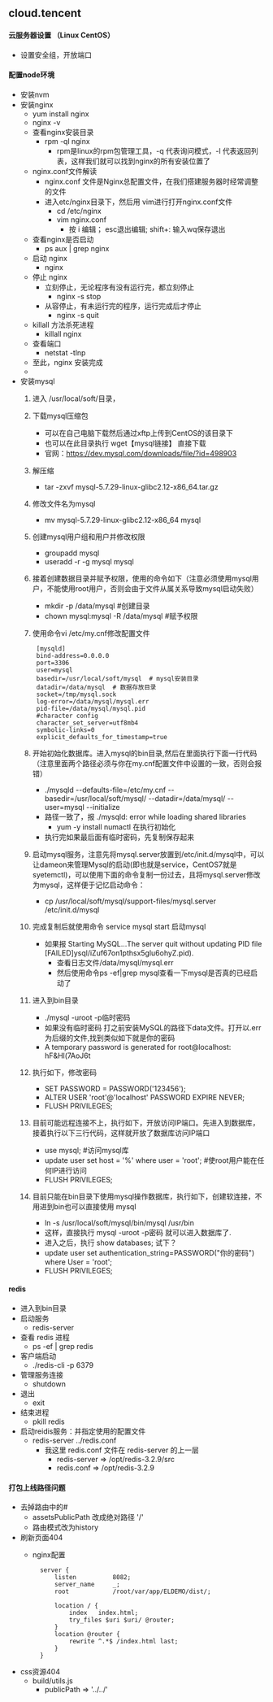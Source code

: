 ## cloud.tencent ##
#### 云服务器设置 （Linux CentOS） ####
- 设置安全组，开放端口
#### 配置node环境 ####
- 安装nvm
- 安装nginx
	- yum install nginx
	- nginx -v
	- 查看nginx安装目录
		- rpm -ql nginx
			- rpm是linux的rpm包管理工具，-q 代表询问模式，-l 代表返回列表，这样我们就可以找到nginx的所有安装位置了
	- nginx.conf文件解读
		- nginx.conf 文件是Nginx总配置文件，在我们搭建服务器时经常调整的文件
		- 进入etc/nginx目录下，然后用 vim进行打开nginx.conf文件
			- cd /etc/nginx
			- vim nginx.conf
				- 按 i 编辑； esc退出编辑; shift+: 输入wq保存退出
	- 查看nginx是否启动
		- ps aux | grep nginx
	- 启动 nginx
		- nginx
	- 停止 nginx
		- 立刻停止，无论程序有没有运行完，都立刻停止
			- nginx -s stop
		- 从容停止，有未运行完的程序，运行完成后才停止
			- nginx -s quit
	- killall 方法杀死进程
		- killall nginx
	- 查看端口
		- netstat -tlnp
	- 至此，nginx 安装完成
	- 
- 安装mysql
	1. 进入 /usr/local/soft/目录，
	2. 下载mysql压缩包
		- 可以在自己电脑下载然后通过xftp上传到CentOS的该目录下
		- 也可以在此目录执行 wget【mysql链接】 直接下载
		- 官网：https://dev.mysql.com/downloads/file/?id=498903
	3. 解压缩
		- tar -zxvf mysql-5.7.29-linux-glibc2.12-x86_64.tar.gz
	4. 修改文件名为mysql
		- mv mysql-5.7.29-linux-glibc2.12-x86_64 mysql
	5. 创建mysql用户组和用户并修改权限
		- groupadd mysql
		- useradd -r -g mysql mysql
	6. 接着创建数据目录并赋予权限，使用的命令如下（注意必须使用mysql用户，不能使用root用户，否则会由于文件从属关系导致mysql启动失败）
		- mkdir -p  /data/mysql              #创建目录
		- chown mysql:mysql -R /data/mysql   #赋予权限
	7. 使用命令vi /etc/my.cnf修改配置文件

		    [mysqld]
    		bind-address=0.0.0.0
    		port=3306
    		user=mysql
    		basedir=/usr/local/soft/mysql  # mysql安装目录
    		datadir=/data/mysql  # 数据存放目录
    		socket=/tmp/mysql.sock
    		log-error=/data/mysql/mysql.err
    		pid-file=/data/mysql/mysql.pid
    		#character config
    		character_set_server=utf8mb4
    		symbolic-links=0
    		explicit_defaults_for_timestamp=true

	8. 开始初始化数据库。进入mysql的bin目录,然后在里面执行下面一行代码（注意里面两个路径必须与你在my.cnf配置文件中设置的一致，否则会报错）
		- ./mysqld --defaults-file=/etc/my.cnf --basedir=/usr/local/soft/mysql/ --datadir=/data/mysql/ --user=mysql --initialize
		- 路径一致了，报 ./mysqld: error while loading shared libraries
			- yum -y install numactl 在执行初始化
		- 执行完如果最后面有临时密码，先复制保存起来

	9. 启动mysql服务，注意先将mysql.server放置到/etc/init.d/mysql中，可以让dameon来管理Mysql的启动(即也就是service，CentOS7就是syetemctl)，可以使用下面的命令复制一份过去，且将mysql.server修改为mysql，这样便于记忆启动命令：
		- cp /usr/local/soft/mysql/support-files/mysql.server /etc/init.d/mysql
	10. 完成复制后就使用命令 service mysql start 启动mysql
		- 如果报 Starting MySQL...The server quit without updating PID file [FAILED]ysql/iZuf67on1pthsx5glu6ohyZ.pid).
			- 查看日志文件/data/mysql/mysql.err
			- 然后使用命令ps -ef|grep mysql查看一下mysql是否真的已经启动了
	11. 进入到bin目录
		- ./mysql -uroot -p临时密码
		- 如果没有临时密码 打之前安装MySQL的路径下data文件。打开以.err为后缀的文件,找到类似如下就是你的密码
		- A temporary password is generated for root@localhost: hF&Hl(7AoJ6t
	12. 执行如下，修改密码
		- SET PASSWORD = PASSWORD('123456');
		- ALTER USER 'root'@'localhost' PASSWORD EXPIRE NEVER;
		- FLUSH PRIVILEGES;
	13. 目前可能远程连接不上，执行如下，开放访问IP端口。先进入到数据库，接着执行以下三行代码，这样就开放了数据库访问IP端口
		- use mysql;     #访问mysql库
		- update user set host = '%' where user = 'root';   #使root用户能在任何IP进行访问
		- FLUSH PRIVILEGES;
	14. 目前只能在bin目录下使用mysql操作数据库，执行如下，创建软连接，不用进到bin也可以直接使用 mysql
		- ln -s  /usr/local/soft/mysql/bin/mysql    /usr/bin
		- 这样，直接执行 mysql -uroot -p密码 就可以进入数据库了.
		- 进入之后，执行 show databases; 试下？
		- update user set authentication_string=PASSWORD("你的密码") where User = 'root';
		- FLUSH PRIVILEGES;
#### redis ####
- 进入到bin目录
- 启动服务
	- redis-server
- 查看 redis 进程
	- ps -ef | grep redis
- 客户端启动
	- ./redis-cli -p 6379
- 管理服务连接
	- shutdown
- 退出
	- exit
- 结束进程
	- pkill redis
- 启动reidis服务：并指定使用的配置文件
	- redis-server ../redis.conf
		- 我这里 redis.conf 文件在 redis-server 的上一层
			- redis-server => /opt/redis-3.2.9/src
			- redis.conf => /opt/redis-3.2.9


#### 打包上线路径问题 ####
- 去掉路由中的#
	- assetsPublicPath 改成绝对路径 '/'
	- 路由模式改为history
- 刷新页面404
	- nginx配置
	
			server {
				listen          8082;
				server_name     _;
				root            /root/var/app/ELDEMO/dist/;
				
				location / {
				    index   index.html;
				    try_files $uri $uri/ @router;
				}
				location @router {
				    rewrite ^.*$ /index.html last;
				}
			}

- css资源404
	- build/utils.js
		- publicPath => '../../'

